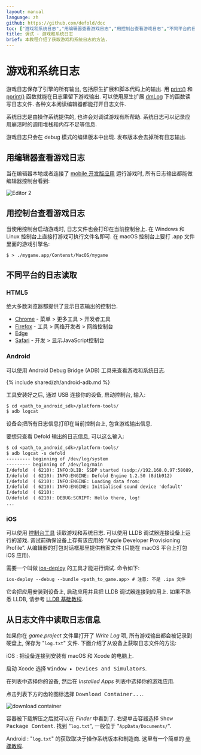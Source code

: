 ```yaml
---
layout: manual
language: zh
github: https://github.com/defold/doc
toc: ["游戏和系统日志","用编辑器查看游戏日志","用控制台查看游戏日志","不同平台的日志读取","HTML5","Android","iOS"]
title: 调试 - 游戏和系统日志
brief: 本教程介绍了获取游戏和系统日志的方法.
---
```


# 游戏和系统日志

游戏日志保存了引擎的所有输出, 包括原生扩展和脚本代码上的输出. 用 [print()](/ref/stable/base/#print:...) 和 [pprint()](/ref/stable/builtins/?q=pprint#pprint:v) 函数就能在日志里留下游戏输出. 可以使用原生扩展 [dmLog](/ref/stable/dmLog/) 下的函数读写日志文件. 各种文本阅读编辑器都能打开日志文件.

系统日志是由操作系统提供的, 也许会对调试游戏有所帮助. 系统日志可以记录应用崩溃时的调用堆栈和内存不足等信息.

<div class='sidenote' markdown='1'>
游戏日志只会在 debug 模式的编译版本中出现. 发布版本会去掉所有日志输出.
</div>

## 用编辑器查看游戏日志

当在编辑器本地或者连接了 [mobile 开发版应用](/zh/manuals/dev-app) 运行游戏时, 所有日志输出都能做编辑器控制台看到:

![Editor 2](/manuals/images/editor/editor2_overview.png)

## 用控制台查看游戏日志

当使用控制台启动游戏时, 日志文件也会打印在当前控制台上. 在 Windows 和 Linux 控制台上直接打游戏可执行文件名即可. 在 macOS 控制台上要打 .app 文件里面的游戏引擎名:

```
$ > ./mygame.app/Contenst/MacOS/mygame
```

## 不同平台的日志读取

### HTML5

绝大多数浏览器都提供了显示日志输出的控制台.

* [Chrome](https://developers.google.com/web/tools/chrome-devtools/console) - 菜单 > 更多工具 > 开发者工具
* [Firefox](https://developer.mozilla.org/en-US/docs/Tools/Browser_Console) - 工具 > 网络开发者 > 网络控制台
* [Edge](https://docs.microsoft.com/en-us/microsoft-edge/devtools-guide/console)
* [Safari](https://support.apple.com/guide/safari-developer/log-messages-with-the-console-dev4e7dedc90/mac) - 开发 > 显示JavaScript控制台

### Android

可以使用 Android Debug Bridge (ADB) 工具来查看游戏和系统日志.

{% include shared/zh/android-adb.md %}

  工具安装好之后, 通过 USB 连接你的设备, 启动控制台, 输入:

```txt
$ cd <path_to_android_sdk>/platform-tools/
$ adb logcat
```

设备会把所有日志信息打印在当前控制台上, 包含游戏输出信息.

要想只查看 Defold 输出的日志信息, 可以这么输入:

```txt
$ cd <path_to_android_sdk>/platform-tools/
$ adb logcat -s defold
--------- beginning of /dev/log/system
--------- beginning of /dev/log/main
I/defold  ( 6210): INFO:DLIB: SSDP started (ssdp://192.168.0.97:58089, http://0.0.0.0:38637)
I/defold  ( 6210): INFO:ENGINE: Defold Engine 1.2.50 (8d1b912)
I/defold  ( 6210): INFO:ENGINE: Loading data from:
I/defold  ( 6210): INFO:ENGINE: Initialised sound device 'default'
I/defold  ( 6210):
D/defold  ( 6210): DEBUG:SCRIPT: Hello there, log!
...
```

### iOS

可以使用 [控制台工具](https://support.apple.com/guide/console/welcome/mac) 读取游戏和系统日志. 可以使用 LLDB 调试器连接设备上运行的游戏. 调试前确保设备上存有该应用的 “Apple Developer Provisioning Profile”. 从编辑器的打包对话框那里提供档案文件 (只能在 macOS 平台上打包 iOS 应用).

需要一个叫做 [ios-deploy](https://github.com/phonegap/ios-deploy) 的工具才能进行调试. 命令如下:

```txt
ios-deploy --debug --bundle <path_to_game.app> # 注意: 不是 .ipa 文件
```

它会把应用安装到设备上, 启动应用并且把 LLDB 调试器连接到应用上. 如果不熟悉 LLDB, 请参考 [LLDB 基础教程](https://developer.apple.com/library/content/documentation/IDEs/Conceptual/gdb_to_lldb_transition_guide/document/lldb-basics.html).


## 从日志文件中读取日志信息

如果你在 *game.project* 文件里打开了 *Write Log* 项, 所有游戏输出都会被记录到硬盘上, 保存为 "`log.txt`" 文件. 下面介绍了从设备上获取日志文件的方法:

iOS
: 把设备连接到安装有 macOS 和 Xcode 的电脑上.

  启动 Xcode 选择 <kbd>Window ▸ Devices and Simulators</kbd>.

  在列表中选择你的设备, 然后在 *Installed Apps* 列表中选择你的游戏应用.

  点击列表下方的齿轮图标选择 <kbd>Download Container...</kbd>.

  ![download container](/manuals/images/debugging/download_container.png)

  容器被下载解压之后就可以在 *Finder* 中看到了. 右键单击容器选择 <kbd>Show Package Content</kbd>. 找到 "`log.txt`", 一般位于 "`AppData/Documents/`".

Android
: "`log.txt`" 的获取取决于操作系统版本和制造商. 这里有一个简单的 [步骤教程](https://stackoverflow.com/a/48077004/129360).
